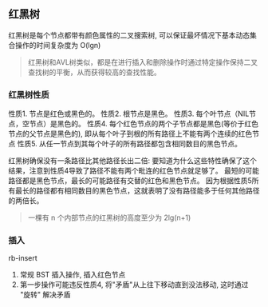 ## 红黑树

红黑树是每个节点都带有颜色属性的二叉搜索树, 可以保证最坏情况下基本动态集合操作的时间复杂度为 O(lgn)

> 红黑树和AVL树类似，都是在进行插入和删除操作时通过特定操作保持二叉查找树的平衡，从而获得较高的查找性能。

### 红黑树性质

性质1. 节点是红色或黑色的。
性质2. 根节点是黑色。
性质3. 每个叶节点（NIL节点，空节点）是黑色的。
性质4. 每个红色节点的两个子节点都是黑色(等价于红色节点的父节点是黑色的), 即从每个叶子到根的所有路径上不能有两个连续的红色节点
性质5. 从任一节点到其每个叶子的所有路径都包含相同数目的黑色节点。

红黑树确保没有一条路径比其他路径长出二倍:
要知道为什么这些特性确保了这个结果，注意到性质4导致了路径不能有两个毗连的红色节点就足够了。
最短的可能路径都是黑色节点，最长的可能路径有交替的红色和黑色节点。
因为根据性质5所有最长的路径都有相同数目的黑色节点，这就表明了没有路径能多于任何其他路径的两倍长。

> 一棵有 n 个内部节点的红黑树的高度至少为 2lg(n+1)

### 插入

rb-insert

1. 常规 BST 插入操作, 插入红色节点
2. 第一步操作可能违反性质4, 将"矛盾"从上往下移动直到没法移动, 这时通过 "旋转" 解决矛盾 
 

